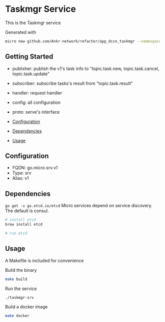 # Taskmgr Service

This is the Taskmgr service

Generated with

```bash
micro new github.com/Ankr-network/refactor/app_dccn_taskmgr --namespace=go.micro --alias=taskmgr --type=srv
```

## Getting Started

- publisher: publish the v1's task info to "topic.task.new, topic.task.cancel, topic.task.update"
- subscriber: subscribe tasks's result from "topic.task.result"
- handler: request handler
- config: all configuration
- proto: serve's interface

- [Configuration](#configuration)
- [Dependencies](#dependencies)
- [Usage](#usage)

## Configuration

- FQDN: go.micro.srv.v1
- Type: srv
- Alias: v1

## Dependencies

`go get -v go.etcd.io/etcd`
Micro services depend on service discovery. The default is consul.

```bash
# install etcd
brew install etcd

# run etcd
```

## Usage

A Makefile is included for convenience

Build the binary

```bash
make build
```

Run the service

```bash
./taskmgr-srv
```

Build a docker image

```bash
make docker
```

